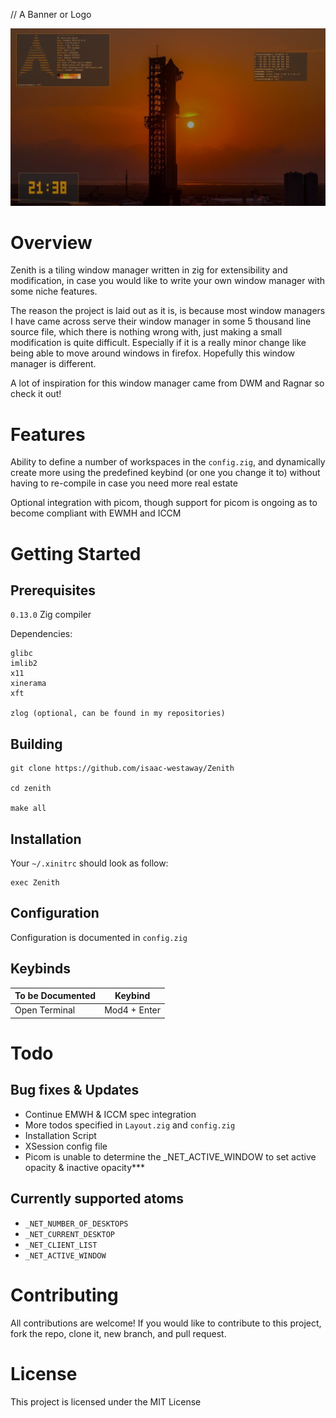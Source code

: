 // A Banner or Logo

![Screenshot](./image/screenshot2.png)

Overview
=======

Zenith is a tiling window manager written in zig for extensibility and modification, in case you would like to write your own window manager with some niche features.

The reason the project is laid out as it is, is because most window managers I have came across serve their window manager in some 5 thousand line source file, which there is nothing wrong with, just making a small modification is quite difficult. Especially if it is a really minor change like being able to move around windows in firefox.
Hopefully this window manager is different.

A lot of inspiration for this window manager came from DWM and Ragnar so check it out!


Features
========

Ability to define a number of workspaces in the `config.zig`, and dynamically create more using the predefined keybind (or one you change it to) without having to re-compile in case you need more real estate

Optional integration with picom, though support for picom is ongoing as to become compliant with EWMH and ICCM

Getting Started
===============

Prerequisites
-------------

`0.13.0` Zig compiler

Dependencies:
```
glibc
imlib2
x11
xinerama
xft

zlog (optional, can be found in my repositories)
```

Building
--------

```
git clone https://github.com/isaac-westaway/Zenith

cd zenith

make all
```

Installation
------------

Your `~/.xinitrc` should look as follow:

```
exec Zenith
```

Configuration
-------------

Configuration is documented in `config.zig`

Keybinds
--------

| To be Documented | Keybind |
| ---------------- | ------- |
| Open Terminal    | Mod4 + Enter |

Todo
====

Bug fixes & Updates
-------------------
- Continue EMWH & ICCM spec integration
- More todos specified in `Layout.zig` and `config.zig`
- Installation Script
- XSession config file
- Picom is unable to determine the _NET_ACTIVE_WINDOW to set active opacity & inactive opacity***

Currently supported atoms
-------------------------

- `_NET_NUMBER_OF_DESKTOPS`
- `_NET_CURRENT_DESKTOP`
- `_NET_CLIENT_LIST`
- `_NET_ACTIVE_WINDOW`

Contributing
============

All contributions are welcome! If you would like to contribute to this project, fork the repo, clone it, new branch, and pull request.

License
=======

This project is licensed under the MIT License
